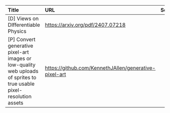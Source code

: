 | Title                                                                                                                | URL                                                   |   Score | Date                |
|:---------------------------------------------------------------------------------------------------------------------|:------------------------------------------------------|--------:|:--------------------|
| [D] Views on DIfferentiable Physics                                                                                  | https://arxiv.org/pdf/2407.07218                      |      69 | 2025-07-11 07:04:48 |
| [P] Convert generative pixel-art images or low-quality web uploads of sprites to true usable pixel-resolution assets | https://github.com/KennethJAllen/generative-pixel-art |      39 | 2025-07-13 18:38:10 |